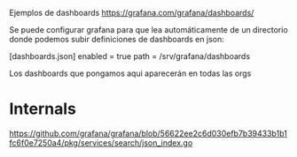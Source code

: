Ejemplos de dashboards
https://grafana.com/grafana/dashboards/


Se puede configurar grafana para que lea automáticamente de un directorio donde podemos subir definiciones de dashboards en json:

[dashboards.json]
enabled = true
path = /srv/grafana/dashboards

Los dashboards que pongamos aqui aparecerán en todas las orgs

# Internals
https://github.com/grafana/grafana/blob/56622ee2c6d030efb7b39433b1b1fc6f0e7250a4/pkg/services/search/json_index.go
